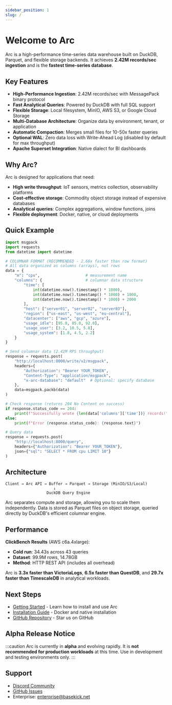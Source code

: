 ```yaml
---
sidebar_position: 1
slug: /
---
```


# Welcome to Arc

Arc is a high-performance time-series data warehouse built on DuckDB, Parquet, and flexible storage backends. It achieves **2.42M records/sec ingestion** and is the **fastest time-series database**.

## Key Features

- **High-Performance Ingestion**: 2.42M records/sec with MessagePack binary protocol
- **Fast Analytical Queries**: Powered by DuckDB with full SQL support
- **Flexible Storage**: Local filesystem, MinIO, AWS S3, or Google Cloud Storage
- **Multi-Database Architecture**: Organize data by environment, tenant, or application
- **Automatic Compaction**: Merges small files for 10-50x faster queries
- **Optional WAL**: Zero data loss with Write-Ahead Log (disabled by default for max throughput)
- **Apache Superset Integration**: Native dialect for BI dashboards

## Why Arc?

Arc is designed for applications that need:

- **High write throughput**: IoT sensors, metrics collection, observability platforms
- **Cost-effective storage**: Commodity object storage instead of expensive databases
- **Analytical queries**: Complex aggregations, window functions, joins
- **Flexible deployment**: Docker, native, or cloud deployments

## Quick Example

```python
import msgpack
import requests
from datetime import datetime

# COLUMNAR FORMAT (RECOMMENDED - 2.66x faster than row format)
# All data organized as columns (arrays), not rows
data = {
    "m": "cpu",                    # measurement name
    "columns": {                   # columnar data structure
        "time": [
            int(datetime.now().timestamp() * 1000),
            int(datetime.now().timestamp() * 1000) + 1000,
            int(datetime.now().timestamp() * 1000) + 2000
        ],
        "host": ["server01", "server02", "server03"],
        "region": ["us-east", "us-west", "eu-central"],
        "datacenter": ["aws", "gcp", "azure"],
        "usage_idle": [95.0, 85.0, 92.0],
        "usage_user": [3.2, 10.5, 5.8],
        "usage_system": [1.8, 4.5, 2.2]
    }
}

# Send columnar data (2.42M RPS throughput)
response = requests.post(
    "http://localhost:8000/write/v2/msgpack",
    headers={
        "Authorization": "Bearer YOUR_TOKEN",
        "Content-Type": "application/msgpack",
        "x-arc-database": "default"  # Optional: specify database
    },
    data=msgpack.packb(data)
)

# Check response (returns 204 No Content on success)
if response.status_code == 204:
    print(f"Successfully wrote {len(data['columns']['time'])} records!")
else:
    print(f"Error {response.status_code}: {response.text}")

# Query data
response = requests.post(
    "http://localhost:8000/query",
    headers={"Authorization": "Bearer YOUR_TOKEN"},
    json={"sql": "SELECT * FROM cpu LIMIT 10"}
)
```

## Architecture

```
Client → Arc API → Buffer → Parquet → Storage (MinIO/S3/Local)
                     ↓
                  DuckDB Query Engine
```

Arc separates compute and storage, allowing you to scale them independently. Data is stored as Parquet files on object storage, queried directly by DuckDB's efficient columnar engine.

## Performance

**ClickBench Results** (AWS c6a.4xlarge):
- **Cold run**: 34.43s across 43 queries
- **Dataset**: 99.9M rows, 14.78GB
- **Method**: HTTP REST API (includes all overhead)

Arc is **3.3x faster than VictoriaLogs**, **6.5x faster than QuestDB**, and **29.7x faster than TimescaleDB** in analytical workloads.

## Next Steps

- [Getting Started](/arc/getting-started) - Learn how to install and use Arc
- [Installation Guide](/arc/installation/docker) - Docker and native installation
- [GitHub Repository](https://github.com/basekick-labs/arc) - Star us on GitHub

## Alpha Release Notice

:::caution
Arc is currently in **alpha** and evolving rapidly. It is **not recommended for production workloads** at this time. Use in development and testing environments only.
:::

## Support

- [Discord Community](https://discord.gg/nxnWfUxsdm)
- [GitHub Issues](https://github.com/basekick-labs/arc/issues)
- Enterprise: enterprise@basekick.net
